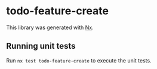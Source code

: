 # todo-feature-create

This library was generated with [Nx](https://nx.dev).

## Running unit tests

Run `nx test todo-feature-create` to execute the unit tests.
